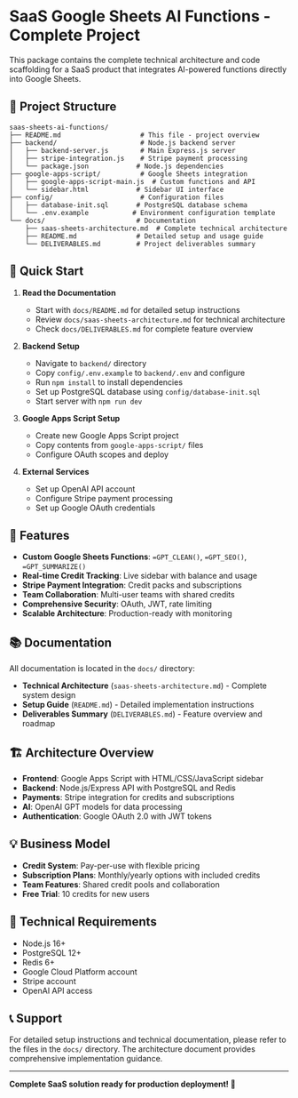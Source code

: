 # SaaS Google Sheets AI Functions - Complete Project

This package contains the complete technical architecture and code scaffolding for a SaaS product that integrates AI-powered functions directly into Google Sheets.

## 📁 Project Structure

```
saas-sheets-ai-functions/
├── README.md                    # This file - project overview
├── backend/                     # Node.js backend server
│   ├── backend-server.js        # Main Express.js server
│   ├── stripe-integration.js    # Stripe payment processing
│   └── package.json            # Node.js dependencies
├── google-apps-script/          # Google Sheets integration
│   ├── google-apps-script-main.js  # Custom functions and API
│   └── sidebar.html            # Sidebar UI interface
├── config/                      # Configuration files
│   ├── database-init.sql       # PostgreSQL database schema
│   └── .env.example           # Environment configuration template
└── docs/                       # Documentation
    ├── saas-sheets-architecture.md  # Complete technical architecture
    ├── README.md               # Detailed setup and usage guide
    └── DELIVERABLES.md         # Project deliverables summary
```

## 🚀 Quick Start

1. **Read the Documentation**
   - Start with `docs/README.md` for detailed setup instructions
   - Review `docs/saas-sheets-architecture.md` for technical architecture
   - Check `docs/DELIVERABLES.md` for complete feature overview

2. **Backend Setup**
   - Navigate to `backend/` directory
   - Copy `config/.env.example` to `backend/.env` and configure
   - Run `npm install` to install dependencies
   - Set up PostgreSQL database using `config/database-init.sql`
   - Start server with `npm run dev`

3. **Google Apps Script Setup**
   - Create new Google Apps Script project
   - Copy contents from `google-apps-script/` files
   - Configure OAuth scopes and deploy

4. **External Services**
   - Set up OpenAI API account
   - Configure Stripe payment processing
   - Set up Google OAuth credentials

## 🎯 Features

- **Custom Google Sheets Functions**: `=GPT_CLEAN()`, `=GPT_SEO()`, `=GPT_SUMMARIZE()`
- **Real-time Credit Tracking**: Live sidebar with balance and usage
- **Stripe Payment Integration**: Credit packs and subscriptions
- **Team Collaboration**: Multi-user teams with shared credits
- **Comprehensive Security**: OAuth, JWT, rate limiting
- **Scalable Architecture**: Production-ready with monitoring

## 📚 Documentation

All documentation is located in the `docs/` directory:

- **Technical Architecture** (`saas-sheets-architecture.md`) - Complete system design
- **Setup Guide** (`README.md`) - Detailed implementation instructions  
- **Deliverables Summary** (`DELIVERABLES.md`) - Feature overview and roadmap

## 🏗 Architecture Overview

- **Frontend**: Google Apps Script with HTML/CSS/JavaScript sidebar
- **Backend**: Node.js/Express API with PostgreSQL and Redis
- **Payments**: Stripe integration for credits and subscriptions
- **AI**: OpenAI GPT models for data processing
- **Authentication**: Google OAuth 2.0 with JWT tokens

## 💡 Business Model

- **Credit System**: Pay-per-use with flexible pricing
- **Subscription Plans**: Monthly/yearly options with included credits
- **Team Features**: Shared credit pools and collaboration
- **Free Trial**: 10 credits for new users

## 🔧 Technical Requirements

- Node.js 16+
- PostgreSQL 12+
- Redis 6+
- Google Cloud Platform account
- Stripe account
- OpenAI API access

## 📞 Support

For detailed setup instructions and technical documentation, please refer to the files in the `docs/` directory. The architecture document provides comprehensive implementation guidance.

---

**Complete SaaS solution ready for production deployment! 🚀**

